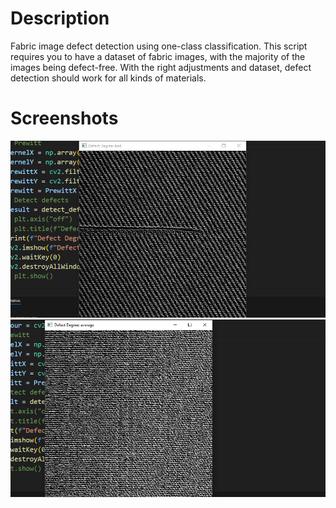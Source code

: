 # Description

Fabric image defect detection using one-class classification.
This script requires you to have a dataset of fabric images, with the majority of the images being defect-free.
With the right adjustments and dataset, defect detection should work for all kinds of materials.

# Screenshots

![](images/bad.png)
![](images/average.png)
